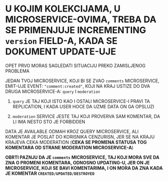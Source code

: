 # U KOJIM KOLEKCIJAMA, U MICROSERVICE-OVIMA, TREBA DA SE PRIMENJUJE INCREMENTING `version` FIELD-A, KADA SE DOKUMENT UPDATE-UJE

OPET PRVO MORAS SAGLEDATI SITUACIJU PREKO ZAMISLJENOG PROBLEMA

JEDAN TVOJ MICROSERVICE, KOJI BI SE ZVAO `comments` MICROSERVICE, EMIT-UJE EVENT: `"comment:created"`, KOJI NA KRAJ USTIZE DO DVA DRUGA MICROSERVICE-A: `query` I `moderation`

1. `query` JE TAJ KOJI ISTO KAO I OSTALI MICROSERVICE-I PRAVI TA REPLICATION, I KADA USER HOCE DA UZME DATA ON GA OPSLUZI

2. `moderation` SERVICE JESTE TAJ KOJI PROVERVA SAM KOMENTAR, DA LI IMA NESTO STO JE FORBIDDEN

DATA JE AVAILABLE ODMAH KROZ QUERY MICROSERVICE, ALI KOMENTAR JE POSLAT DO KORISNIKA CENZURISN, JER SE NA KRAJU KRAJEVA CEKA MODERATION (**CEKA SE PROMENA STATUSA TOG KOMENTARA OD STRANE MODERATION MICROSERVICE-A**)

**OBRTI PAZNJU DA JE `comments` MICROSERVICE, TAJ KOJI MORA SVE DA ZNA O PROMENI KOMENTARA, ODNOSNO UPDATING-U, JER ON JE MICROSERVICE, KOJI SE BAVI KOMENTARIMA, I ON MORA DA ZNA KADA JE KOMENTAR `CREATED/UPDATED/DESTROYED`**
